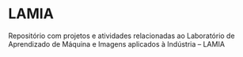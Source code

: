 # LAMIA
Repositório com projetos e atividades relacionadas ao Laboratório de Aprendizado de Máquina e Imagens aplicados à Indústria – LAMIA
